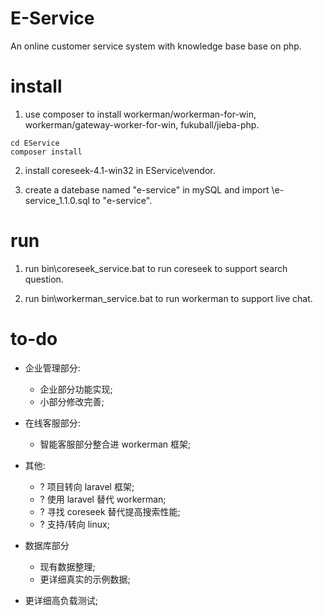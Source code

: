 # E-Service

An online customer service system with knowledge base base on php.

# install

1. use composer to install workerman/workerman-for-win, workerman/gateway-worker-for-win, fukuball/jieba-php.

```
cd EService
composer install
```

2. install coreseek-4.1-win32 in EService\vendor.

3. create a datebase named "e-service" in mySQL and import \e-service_1.1.0.sql to "e-service".

# run

1. run bin\coreseek_service.bat to run coreseek to support search question.

2. run bin\workerman_service.bat to run workerman to support live chat.

# to-do

- 企业管理部分:
  - 企业部分功能实现;
  - 小部分修改完善;

- 在线客服部分:
  - 智能客服部分整合进 workerman 框架;

- 其他:
  - ? 项目转向 laravel 框架;
  - ? 使用 laravel 替代 workerman;
  - ? 寻找 coreseek 替代提高搜索性能;
  - ? 支持/转向 linux;

- 数据库部分
  - 现有数据整理;
  - 更详细真实的示例数据;

- 更详细高负载测试;
